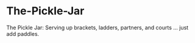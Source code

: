 # The-Pickle-Jar
The Pickle Jar: Serving up brackets, ladders, partners, and courts ... just add paddles.
